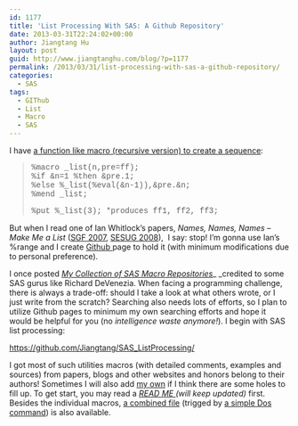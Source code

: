 ```yaml
---
id: 1177
title: 'List Processing With SAS: A Github Repository'
date: 2013-03-31T22:24:02+00:00
author: Jiangtang Hu
layout: post
guid: http://www.jiangtanghu.com/blog/?p=1177
permalink: /2013/03/31/list-processing-with-sas-a-github-repository/
categories:
  - SAS
tags:
  - GIThub
  - List
  - Macro
  - SAS
---
```

I have [a function like macro (recursive version) to create a sequence](http://jiangtanghu.com/docs/en/Latin2Eng.sas):

> <span style="font-family: 'Courier New';">%macro _list(n,pre=ff);<br /> %if &n=1 %then &pre.1;<br /> %else %_list(%eval(&n-1)),&pre.&n;<br /> %mend _list;</span>
> 
> <span style="font-family: 'Courier New';">%put %_list(3); *produces ff1, ff2, ff3;</span>

But when I read one of Ian Whitlock’s papers, _Names, Names, Names &#8211; Make Me a List_ ([SGF 2007](http://www2.sas.com/proceedings/forum2007/052-2007.pdf), [SESUG 2008](http://analytics.ncsu.edu/sesug/2008/SBC-128.pdf)),  I say: stop! I&#8217;m gonna use Ian’s %range and I create <a href="https://github.com/Jiangtang/SAS_ListProcessing/" target="_blank">Github </a>page to hold it (with minimum modifications due to personal preference).

I once posted [_My Collection of SAS Macro Repositories_](http://www.jiangtanghu.com/blog/2011/11/08/my-collection-of-sas-macro-repositories/)_ _credited to some SAS gurus like Richard DeVenezia. When facing a programming challenge, there is always a trade-off: should I take a look at what others wrote, or I just write from the scratch? Searching also needs lots of efforts, so I plan to utilize Github pages to minimum my own searching efforts and hope it would be helpful for you (no _intelligence waste anymore!_). I begin with SAS list processing:

<https://github.com/Jiangtang/SAS_ListProcessing/>

I got most of such utilities macros (with detailed comments, examples and sources) from papers, blogs and other websites and honors belong to their authors! Sometimes I will also add <a href="https://github.com/Jiangtang/SAS_ListProcessing/blob/master/slice.sas" target="_blank">my own</a> if I think there are some holes to fill up. To get start, you may read a _<a href="https://github.com/Jiangtang/SAS_ListProcessing/blob/master/README.md" target="_blank">READ ME </a>(will keep updated)_ first. Besides the individual macros, <a href="https://github.com/Jiangtang/SAS_ListProcessing/blob/master/_ListProcessing" target="_blank">a combined file</a> (trigged by <a href="https://github.com/Jiangtang/SAS_ListProcessing/blob/master/_ListProcessing_Combine.bat" target="_blank">a simple Dos command</a>) is also available.